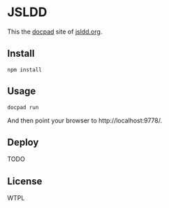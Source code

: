 # JSLDD

This the [docpad][] site of [jsldd.org][].

## Install

    npm install

## Usage

    docpad run

And then point your browser to http://localhost:9778/.

## Deploy

TODO

## License

WTPL

[docpad]: http://docpad.org/
[jsldd.org]: http://jsldd.org/
